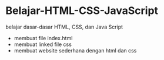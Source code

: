# Belajar-HTML-CSS-JavaScript
belajar dasar-dasar HTML, CSS, dan Java Script
* membuat file index.html
* membuat linked file css
* membuat website sederhana dengan html dan css
